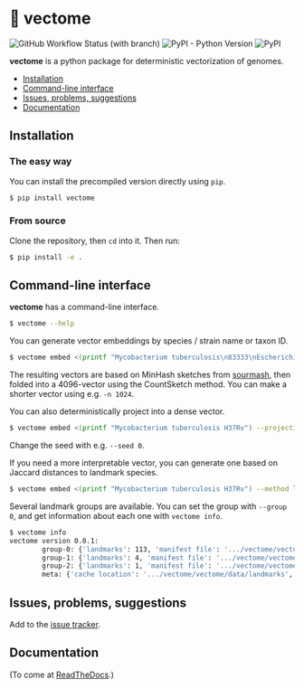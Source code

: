 # 🧬 vectome

![GitHub Workflow Status (with branch)](https://img.shields.io/github/actions/workflow/status/scbirlab/vectome/python-test.yml)
![PyPI - Python Version](https://img.shields.io/pypi/pyversions/vectome)
![PyPI](https://img.shields.io/pypi/v/vectome)

**vectome** is a python package for deterministic vectorization of genomes. 

- [Installation](#installation)
- [Command-line interface](#command-line-interface)
- [Issues, problems, suggestions](#issues-problems-suggestions)
- [Documentation](#documentation)

## Installation

### The easy way

You can install the precompiled version directly using `pip`.

```bash
$ pip install vectome
```

### From source

Clone the repository, then `cd` into it. Then run:

```bash
$ pip install -e .
```

## Command-line interface

**vectome** has a command-line interface. 

```bash
$ vectome --help
```

You can generate vector embeddings by species / strain name or taxon ID.

```bash
$ vectome embed <(printf "Mycobacterium tuberculosis\n83333\nEscherichia coli CFT073")
```

The resulting vectors are based on MinHash sketches from [sourmash](), then folded into a 4096-vector using
the CountSketch method. You can make a shorter vector using e.g. `-n 1024`.

You can also deterministically project into a dense vector.

```bash
$ vectome embed <(printf "Mycobacterium tuberculosis H37Rv") --projection 16
```

Change the seed with e.g. `--seed 0`.

If you need a more interpretable vector, you can generate one based on Jaccard distances to
landmark species.

```bash
$ vectome embed <(printf "Mycobacterium tuberculosis H37Rv") --method landmark
```

Several landmark groups are available. You can set the group with `--group 0`, and 
get information about each one with `vectome info`.

```bash
$ vectome info
vectome version 0.0.1:
        group-0: {'landmarks': 113, 'manifest file': '.../vectome/vectome/data/landmarks/group-0/manifest.json', 'built': True}
        group-1: {'landmarks': 4, 'manifest file': '.../vectome/vectome/data/landmarks/group-1/manifest.json', 'built': True}
        group-2: {'landmarks': 1, 'manifest file': '.../vectome/vectome/data/landmarks/group-2/manifest.json', 'built': False}
        meta: {'cache location': '.../vectome/vectome/data/landmarks', 'cache exists': True}
```

## Issues, problems, suggestions

Add to the [issue tracker](https://www.github.com/scbirlab/vectome/issues).

## Documentation

(To come at [ReadTheDocs](https://vectome.readthedocs.org).)